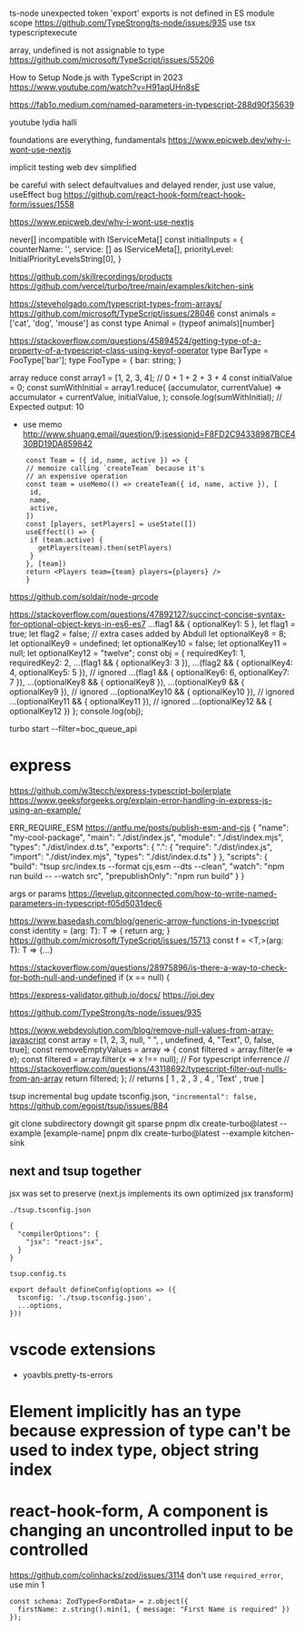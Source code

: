 ts-node unexpected token 'export'
exports is not defined in ES module scope
https://github.com/TypeStrong/ts-node/issues/935
use tsx typescriptexecute

array, undefined is not assignable to type
https://github.com/microsoft/TypeScript/issues/55206

How to Setup Node.js with TypeScript in 2023
https://www.youtube.com/watch?v=H91aqUHn8sE

https://fab1o.medium.com/named-parameters-in-typescript-288d90f35639

youtube lydia halli

foundations are everything, fundamentals
https://www.epicweb.dev/why-i-wont-use-nextjs

implicit testing
web dev simplified

be careful with select defaultvalues and delayed render, just use value, useEffect bug
https://github.com/react-hook-form/react-hook-form/issues/1558

https://www.epicweb.dev/why-i-wont-use-nextjs

never[] incompatible with IServiceMeta[]
const initialInputs = {
counterName: '',
service: [] as IServiceMeta[],
priorityLevel: InitialPriorityLevelsString[0],
}

https://github.com/skillrecordings/products
https://github.com/vercel/turbo/tree/main/examples/kitchen-sink

https://steveholgado.com/typescript-types-from-arrays/
https://github.com/microsoft/TypeScript/issues/28046
const animals = ['cat', 'dog', 'mouse'] as const
type Animal = (typeof animals)[number]

https://stackoverflow.com/questions/45894524/getting-type-of-a-property-of-a-typescript-class-using-keyof-operator
type BarType = FooType['bar'];
type FooType = {
bar: string;
}

array reduce
const array1 = [1, 2, 3, 4];
// 0 + 1 + 2 + 3 + 4
const initialValue = 0;
const sumWithInitial = array1.reduce(
(accumulator, currentValue) => accumulator + currentValue,
initialValue,
);
console.log(sumWithInitial);
// Expected output: 10

- use memo
  http://www.shuang.email/question/9;jsessionid=F8FD2C94338987BCE430BD19DA859842

```
    const Team = ({ id, name, active }) => {
    // memoize calling `createTeam` because it's
    // an expensive operation
    const team = useMemo(() => createTeam({ id, name, active }), [
     id,
     name,
     active,
    ])
    const [players, setPlayers] = useState([])
    useEffect(() => {
     if (team.active) {
       getPlayers(team).then(setPlayers)
     }
    }, [team])
    return <Players team={team} players={players} />
    }
```

https://github.com/soldair/node-qrcode

https://stackoverflow.com/questions/47892127/succinct-concise-syntax-for-optional-object-keys-in-es6-es7
...flag1 && { optionalKey1: 5 },
let flag1 = true;
let flag2 = false;
// extra cases added by Abdull
let optionalKey8 = 8;
let optionalKey9 = undefined;
let optionalKey10 = false;
let optionalKey11 = null;
let optionalKey12 = "twelve";
const obj = {
requiredKey1: 1,
requiredKey2: 2,
...(flag1 && { optionalKey3: 3 }),
...(flag2 && { optionalKey4: 4, optionalKey5: 5 }), // ignored
...(flag1 && { optionalKey6: 6, optionalKey7: 7 }),
...(optionalKey8 && { optionalKey8 }),
...(optionalKey9 && { optionalKey9 }), // ignored
...(optionalKey10 && { optionalKey10 }), // ignored
...(optionalKey11 && { optionalKey11 }), // ignored
...(optionalKey12 && { optionalKey12 })
};
console.log(obj);

turbo start --filter=boc_queue_api

# express

https://github.com/w3tecch/express-typescript-boilerplate
https://www.geeksforgeeks.org/explain-error-handling-in-express-js-using-an-example/

ERR_REQUIRE_ESM
https://antfu.me/posts/publish-esm-and-cjs
{
"name": "my-cool-package",
"main": "./dist/index.js",
"module": "./dist/index.mjs",
"types": "./dist/index.d.ts",
"exports": {
".": {
"require": "./dist/index.js",
"import": "./dist/index.mjs",
"types": "./dist/index.d.ts"
}
},
"scripts": {
"build": "tsup src/index.ts --format cjs,esm --dts --clean",
"watch": "npm run build -- --watch src",
"prepublishOnly": "npm run build"
}
}

args or params
https://levelup.gitconnected.com/how-to-write-named-parameters-in-typescript-f05d5031dec6

https://www.basedash.com/blog/generic-arrow-functions-in-typescript
const identity = <T>(arg: T): T => {
return arg;
}
https://github.com/microsoft/TypeScript/issues/15713
const f = <T,>(arg: T): T => {...}

https://stackoverflow.com/questions/28975896/is-there-a-way-to-check-for-both-null-and-undefined
if (x == null) {

https://express-validator.github.io/docs/
https://joi.dev

https://github.com/TypeStrong/ts-node/issues/935

https://www.webdevolution.com/blog/remove-null-values-from-array-javascript
const array = [1, 2, 3, null, " ", , undefined, 4, "Text", 0, false, true];
const removeEmptyValues = array => {
const filtered = array.filter(e => e);
const filtered = array.filter(x => x !== null);
// For typescript inferrence
// https://stackoverflow.com/questions/43118692/typescript-filter-out-nulls-from-an-array
return filtered;
};
// returns [ 1 , 2 , 3 , 4 , 'Text' , true ]

tsup incremental bug
update tsconfig.json, `"incremental": false,`
https://github.com/egoist/tsup/issues/884

git clone subdirectory
downgit
git sparse
pnpm dlx create-turbo@latest --example [example-name]
pnpm dlx create-turbo@latest --example kitchen-sink

## next and tsup together

jsx was set to preserve (next.js implements its own optimized jsx transform)

`./tsup.tsconfig.json`

```
{
  "compilerOptions": {
    "jsx": "react-jsx",
  }
}
```

`tsup.config.ts`

```
export default defineConfig(options => ({
  tsconfig: './tsup.tsconfig.json',
  ...options,
}))
```

# vscode extensions

- yoavbls.pretty-ts-errors

# Element implicitly has an type because expression of type can't be used to index type, object string index

# react-hook-form, A component is changing an uncontrolled input to be controlled
https://github.com/colinhacks/zod/issues/3114
don't use `required_error`, use min 1
```
const schema: ZodType<FormData> = z.object({
  firstName: z.string().min(1, { message: "First Name is required" })
});
```